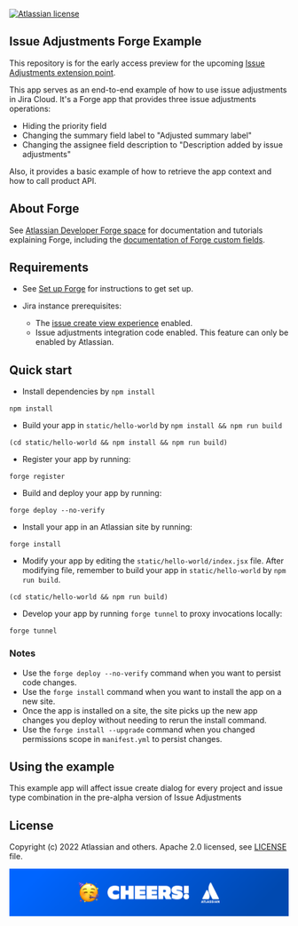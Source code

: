 [![Atlassian license](https://img.shields.io/badge/license-Apache%202.0-blue.svg?style=flat-square)](LICENSE)
## Issue Adjustments Forge Example

This repository is for the early access preview for the upcoming [Issue Adjustments extension point](https://trello.com/c/HohZrqJl/77-issue-adjustments).

This app serves as an end-to-end example of how to use issue adjustments in Jira Cloud.
It's a Forge app that provides three issue adjustments operations:

- Hiding the priority field
- Changing the summary field label to "Adjusted summary label"
- Changing the assignee field description to "Description added by issue adjustments"

Also, it provides a basic example of how to retrieve the app context and how to call product API.

## About Forge

See [Atlassian Developer Forge space](https://developer.atlassian.com/platform/forge) for documentation and tutorials explaining Forge, including the [documentation of Forge custom fields](https://developer.atlassian.com/platform/forge/manifest-reference/#jira-custom-field).

## Requirements

- See [Set up Forge](https://developer.atlassian.com/platform/forge/set-up-forge/) for instructions to get set up.

- Jira instance prerequisites:
  - The [issue create view experience](https://support.atlassian.com/jira-work-management/docs/what-is-the-new-jira-issue-create-experience/) enabled.
  - Issue adjustments integration code enabled. This feature can only be enabled by Atlassian.


## Quick start

- Install dependencies by `npm install`
```
npm install
```

- Build your app in `static/hello-world` by `npm install && npm run build`
```
(cd static/hello-world && npm install && npm run build)
```

- Register your app by running:
```
forge register
```

- Build and deploy your app by running:
```
forge deploy --no-verify
```

- Install your app in an Atlassian site by running:
```
forge install
```

- Modify your app by editing the `static/hello-world/index.jsx` file. After modifying file, remember to build your app in `static/hello-world` by `npm run build`.
```
(cd static/hello-world && npm run build)
```

- Develop your app by running `forge tunnel` to proxy invocations locally:
```
forge tunnel
```

### Notes
- Use the `forge deploy --no-verify` command when you want to persist code changes.
- Use the `forge install` command when you want to install the app on a new site.
- Once the app is installed on a site, the site picks up the new app changes you deploy without needing to rerun the install command.
- Use the `forge install --upgrade` command when you changed permissions scope in `manifest.yml` to persist changes.

## Using the example

This example app will affect issue create dialog for every project and issue type combination in the pre-alpha version of Issue Adjustments

## License

Copyright (c) 2022 Atlassian and others.
Apache 2.0 licensed, see [LICENSE](LICENSE) file.

[![From Atlassian](https://raw.githubusercontent.com/atlassian-internal/oss-assets/master/banner-cheers.png)](https://www.atlassian.com)
